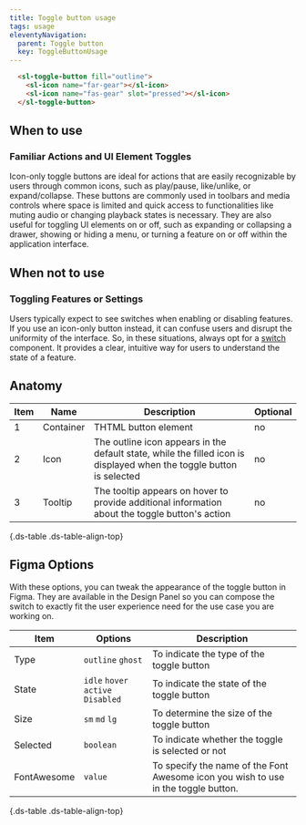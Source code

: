 ```yaml
---
title: Toggle button usage
tags: usage
eleventyNavigation:
  parent: Toggle button
  key: ToggleButtonUsage
---
```


<section>

<div class="ds-example">
  <sl-toggle-button fill="outline">
    <sl-icon name="far-gear"></sl-icon>
    <sl-icon name="fas-gear" slot="pressed"></sl-icon>
  </sl-toggle-button>
</div>

<div class="ds-code">

  ```html
    <sl-toggle-button fill="outline">
      <sl-icon name="far-gear"></sl-icon>
      <sl-icon name="fas-gear" slot="pressed"></sl-icon>
    </sl-toggle-button>
  ```

</div>

</section>

<section>

## When to use

### Familiar Actions and UI Element Toggles
Icon-only toggle buttons are ideal for actions that are easily recognizable by users through common icons, such as play/pause, like/unlike, or expand/collapse. These buttons are commonly used in toolbars and media controls where space is limited and quick access to functionalities like muting audio or changing playback states is necessary. They are also useful for toggling UI elements on or off, such as expanding or collapsing a drawer, showing or hiding a menu, or turning a feature on or off within the application interface.

</section>

<section>

## When not to use

### Toggling Features or Settings
Users typically expect to see switches when enabling or disabling features. If you use an icon-only button instead, it can confuse users and disrupt the uniformity of the interface. So, in these situations, always opt for a [switch](/categories/components/switch/) component. It provides a clear, intuitive way for users to understand the state of a feature.

</section>

<section>

## Anatomy

<div class="ds-table-wrapper">

|Item|Name| Description | Optional|
|-|-|-|-|
|1|Container|THTML button  element 	|no|
|2|Icon|The outline icon appears in the default state, while the filled icon is displayed when the toggle button is selected|no|
|3|Tooltip|The tooltip appears on hover to provide additional information about the toggle button's action|no|

{.ds-table .ds-table-align-top}

</div>

</section>

<section>

## Figma Options

With these options, you can tweak the appearance of the toggle button in Figma. They are available in the Design Panel so you can compose the switch to exactly fit the user experience need for the use case you are working on.

<div class="ds-table-wrapper">

|Item|Options|Description|
|-|-|-|
|Type|`outline` `ghost`|To indicate the type of the toggle button |
|State |`idle` `hover` `active` `Disabled`|To indicate the state of the toggle button|
|Size|`sm` `md` `lg`|To determine the size of the toggle button|
|Selected|`boolean`|To indicate whether the toggle is selected or not|
|FontAwesome|`value`|To specify the name of the Font Awesome icon you wish to use in the toggle button.|


{.ds-table .ds-table-align-top}

</div>

</section>
